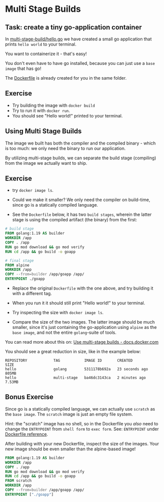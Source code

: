 # Multi Stage Builds

## Task: create a tiny go-application container

In [multi-stage-build/hello.go](multi-stage-build/hello.go) we have created a small go application that prints `hello world` to your terminal.

You want to containerize it - that's easy!

You don't even have to have go installed, because you can just use a `base image` that has go!

The [Dockerfile](multi-stage-build/Dockerfile) is already created for you in the same folder.

## Exercise

- Try building the image with `docker build`
- Try to run it with `docker run`.
- You should see "Hello world!" printed to your terminal.

## Using Multi Stage Builds

The image we built has both the compiler and the compiled binary - which is too much: we only need the binary to run our application.

By utilizing multi-stage builds, we can separate the build stage (compiling) from the image we actually want to ship.

## Exercise

- try `docker image ls`.

- Could we make it smaller? We only need the compiler on build-time, since go is a statically compiled language.

- See the `Dockerfile` below, it has two `build stages`, wherein the latter stage is using the compiled artifact (the binary) from the first:

```Dockerfile
# build stage
FROM golang:1.19 AS builder
WORKDIR /app
COPY . /app
RUN go mod download && go mod verify
RUN cd /app && go build -o goapp

# final stage
FROM alpine
WORKDIR /app
COPY --from=builder /app/goapp /app/
ENTRYPOINT ./goapp
```

- Replace the original `Dockerfile` with the one above, and try building it with a different tag.

- When you run it it should still print "Hello world!" to your terminal.

- Try inspecting the size with `docker image ls`.

- Compare the size of the two images. The latter image should be much smaller, since it's just containing the go-application using `alpine` as the `base image`, and not the entire `golang`-suite of tools.

You can read more about this on: [Use multi-stage builds - docs.docker.com](https://docs.docker.com/develop/develop-images/multistage-build/)

You should see a great reduction in size, like in the example below:

```
REPOSITORY            TAG           IMAGE ID       CREATED          SIZE
hello                 golang        5311178b692a   23 seconds ago   805MB
hello                 multi-stage   ba46dc3143ca   2 minutes ago    7.53MB
```

## Bonus Exercise

Since go is a statically compiled language, we can actually use `scratch` as the `base image`.
The `scratch` image is just an empty file system.

Hint: the "scratch" image has no shell, so in the Dockerfile you _also_ need to change the `ENTRYPOINT` from `shell form` to `exec form`.
See: `ENTRYPOINT` under [Dockerfile reference](https://docs.docker.com/engine/reference/builder/).

After building with your new Dockerfile, inspect the size of the images.
Your new image should be even smaller than the alpine-based image!


```Dockerfile
FROM golang:1.19 AS builder
WORKDIR /app
COPY . /app
RUN go mod download && go mod verify
RUN cd /app && go build -o goapp
FROM scratch
WORKDIR /app
COPY --from=builder /app/goapp /app/
ENTRYPOINT ["./goapp"]
```
